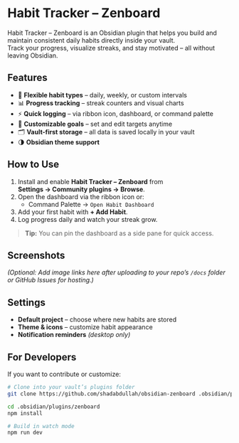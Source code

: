 # Habit Tracker – Zenboard

Habit Tracker – Zenboard is an Obsidian plugin that helps you build and maintain consistent daily habits directly inside your vault.  
Track your progress, visualize streaks, and stay motivated – all without leaving Obsidian.

## Features

- 📅 **Flexible habit types** – daily, weekly, or custom intervals
- 📊 **Progress tracking** – streak counters and visual charts
- ⚡ **Quick logging** – via ribbon icon, dashboard, or command palette
- 🎯 **Customizable goals** – set and edit targets anytime
- 🗂 **Vault-first storage** – all data is saved locally in your vault
- 🌗 **Obsidian theme support**

## How to Use

1. Install and enable **Habit Tracker – Zenboard** from  
   **Settings → Community plugins → Browse**.
2. Open the dashboard via the ribbon icon or:
   - Command Palette → `Open Habit Dashboard`
3. Add your first habit with **+ Add Habit**.
4. Log progress daily and watch your streak grow.

> **Tip:** You can pin the dashboard as a side pane for quick access.

## Screenshots

*(Optional: Add image links here after uploading to your repo’s `/docs` folder or GitHub Issues for hosting.)*

## Settings

- **Default project** – choose where new habits are stored
- **Theme & icons** – customize habit appearance
- **Notification reminders** *(desktop only)*

## For Developers

If you want to contribute or customize:

```bash
# Clone into your vault’s plugins folder
git clone https://github.com/shadabdullah/obsidian-zenboard .obsidian/plugins/zenboard

cd .obsidian/plugins/zenboard
npm install

# Build in watch mode
npm run dev
